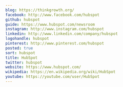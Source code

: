 ```yaml
---
blog: https://thinkgrowth.org/
facebook: http://www.facebook.com/hubspot
github: hubspot
guide: https://www.hubspot.com/newsroom
instagram: http://www.instagram.com/hubspot
linkedin: http://www.linkedin.com/company/hubspot
logohandle: hubspot
pinterest: http://www.pinterest.com/hubspot
posted: true
sort: hubspot
title: HubSpot
twitter: hubspot
website: https://www.hubspot.com/
wikipedia: https://en.wikipedia.org/wiki/HubSpot
youtube: https://youtube.com/user/HubSpot
---
```

